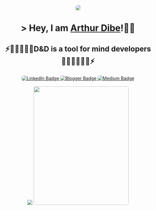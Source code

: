 <div align="center">
  <img src="https://github.com/ArthurDibe/ArthurDibe/assets/5942022/eed92bc0-bb13-4b27-b7a5-989aa16340a2"
  style="object-fit: cover; object-position: 100% 0;border-radius:5px;"/>
</div>
<h1 align="center">
  &gt; Hey, I am <b><a href="https://ArthurDibe.github.io">Arthur Dibe</a></b>!👋🏻 
</h1>
<h3 align="center" style="font-size:23px;">
  ⚡🧙🏻‍♂️🧝🏻D&D is a tool for mind developers🧛🏻‍♀️🦸🏻‍♀⚡
</h3>

<div align="center" id="badges">
  <a href="https://www.linkedin.com/in/arthur-dibe/">
    <img style="border-radius: 5px;" src="https://img.shields.io/badge/Arthur Dibe-blue?style=for-the-badge&logo=linkedin&logoColor=white" alt="LinkedIn Badge"/>
  </a>
  
  <a href="https://www.programming85.net/">
    <img style="border-radius: 5px;" src="https://img.shields.io/badge/programming 85-FF5722?style=for-the-badge&logo=blogger&logoColor=white" alt="Blogger Badge"/>
  </a>
  
  <a href="https://medium.com/@dibearthur">
    <img style="border-radius: 5px;" src="https://img.shields.io/badge/Arthur Dibe-000?style=for-the-badge&logo=medium&logoColor=white" alt="Medium Badge"/>
  </a>
</div>

<br />
<div align="center">
  <img src="https://github-readme-stats.vercel.app/api/top-langs/?username=ArthurDibe&layout=donut-vertical"/>
  <img src="https://github.com/ArthurDibe/ArthurDibe/assets/5942022/a0cf8b6b-d9af-407f-8fdc-63c9ba3f05ab"
  style="width: 300px; height: 374px; object-fit: cover; object-position: 10% 0;border-radius:5px;"/>
</div>
